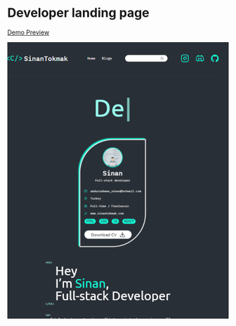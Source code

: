 # Developer landing page

[Demo Preview](https://mohsen-barahuee.github.io/blogpage/#/)

![](./preview.png)

